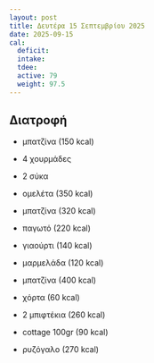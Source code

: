```yaml
---
layout: post
title: Δευτέρα 15 Σεπτεμβρίου 2025
date: 2025-09-15
cal:
  deficit: 
  intake: 
  tdee: 
  active: 79
  weight: 97.5 
---
```


## Διατροφή

- μπατζίνα (150 kcal)
- 4 χουρμάδες
- 2 σύκα

- ομελέτα (350 kcal)
- μπατζίνα (320 kcal)

- παγωτό (220 kcal)
- γιαούρτι (140 kcal)
- μαρμελάδα (120 kcal)


- μπατζίνα (400 kcal)

- χόρτα (60 kcal)
- 2 μπιφτέκια (260 kcal)
- cottage 100gr (90 kcal)
- ρυζόγαλο (270 kcal)



<!---  ![pic](/pics/2025-09-15/yogurt.jpg)<br> -->
